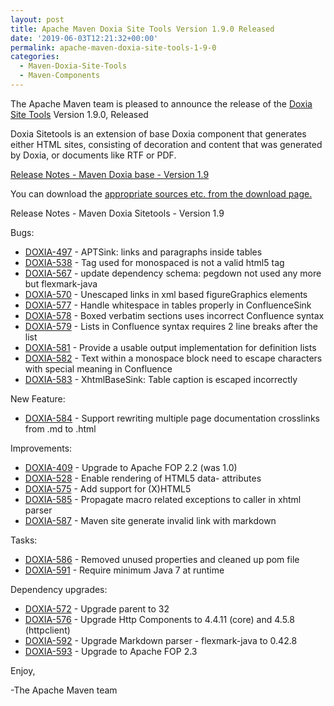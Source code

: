 ```yaml
---
layout: post
title: Apache Maven Doxia Site Tools Version 1.9.0 Released
date: '2019-06-03T12:21:32+00:00'
permalink: apache-maven-doxia-site-tools-1-9-0
categories:
  - Maven-Doxia-Site-Tools
  - Maven-Components
---
```

The Apache Maven team is pleased to announce the release of the
[Doxia Site Tools](https://maven.apache.org/doxia/doxia-sitetools/) Version 1.9.0,
Released

Doxia Sitetools is an extension of base Doxia component that generates either
HTML sites, consisting of decoration and content that was generated by Doxia,
or documents like RTF or PDF.

<!-- more -->

[Release Notes - Maven Doxia base - Version 1.9](https://issues.apache.org/jira/secure/ReleaseNote.jspa?projectId=12317320&version=12343094)


You can download the [appropriate sources etc. from the download page.][download]



Release Notes - Maven Doxia Sitetools - Version 1.9

Bugs:

* [DOXIA-497](https://issues.apache.org/jira/browse/DOXIA-497) - APTSink: links and paragraphs inside tables
* [DOXIA-538](https://issues.apache.org/jira/browse/DOXIA-538) - Tag <tt></tt> used for monospaced is not a valid html5 tag
* [DOXIA-567](https://issues.apache.org/jira/browse/DOXIA-567) - update dependency schema: pegdown not used any more but flexmark-java
* [DOXIA-570](https://issues.apache.org/jira/browse/DOXIA-570) - Unescaped links in xml based figureGraphics elements
* [DOXIA-577](https://issues.apache.org/jira/browse/DOXIA-577) - Handle whitespace in tables properly in ConfluenceSink
* [DOXIA-578](https://issues.apache.org/jira/browse/DOXIA-578) - Boxed verbatim sections uses incorrect Confluence syntax
* [DOXIA-579](https://issues.apache.org/jira/browse/DOXIA-579) - Lists in Confluence syntax requires 2 line breaks after the list
* [DOXIA-581](https://issues.apache.org/jira/browse/DOXIA-581) - Provide a usable output implementation for definition lists
* [DOXIA-582](https://issues.apache.org/jira/browse/DOXIA-582) - Text within a monospace block need to escape characters with special meaning in Confluence
* [DOXIA-583](https://issues.apache.org/jira/browse/DOXIA-583) - XhtmlBaseSink: Table caption is escaped incorrectly

New Feature:

* [DOXIA-584](https://issues.apache.org/jira/browse/DOXIA-584) - Support rewriting multiple page documentation crosslinks from .md to .html

Improvements:

* [DOXIA-409](https://issues.apache.org/jira/browse/DOXIA-409) - Upgrade to Apache FOP 2.2 (was 1.0)
* [DOXIA-528](https://issues.apache.org/jira/browse/DOXIA-528) - Enable rendering of HTML5 data- attributes
* [DOXIA-575](https://issues.apache.org/jira/browse/DOXIA-575) - Add support for (X)HTML5
* [DOXIA-585](https://issues.apache.org/jira/browse/DOXIA-585) - Propagate macro related exceptions to caller in xhtml parser
* [DOXIA-587](https://issues.apache.org/jira/browse/DOXIA-587) - Maven site generate invalid link with markdown

Tasks:

* [DOXIA-586](https://issues.apache.org/jira/browse/DOXIA-586) - Removed unused properties and cleaned up pom file
* [DOXIA-591](https://issues.apache.org/jira/browse/DOXIA-591) - Require minimum Java 7 at runtime

Dependency upgrades:

* [DOXIA-572](https://issues.apache.org/jira/browse/DOXIA-572) - Upgrade parent to 32
* [DOXIA-576](https://issues.apache.org/jira/browse/DOXIA-576) - Upgrade Http Components to 4.4.11 (core) and 4.5.8 (httpclient)
* [DOXIA-592](https://issues.apache.org/jira/browse/DOXIA-592) - Upgrade Markdown parser - flexmark-java to 0.42.8
* [DOXIA-593](https://issues.apache.org/jira/browse/DOXIA-593) - Upgrade to Apache FOP 2.3


Enjoy,

-The Apache Maven team

[download]: https://maven.apache.org/doxia/doxia-sitetools/download.cgi
